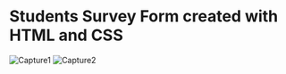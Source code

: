 # Students Survey Form created with HTML and CSS

![Capture1](https://user-images.githubusercontent.com/116081834/202574792-c9b00feb-3393-498e-9d72-9ce33d790988.PNG)
![Capture2](https://user-images.githubusercontent.com/116081834/202574884-0af2970d-04e9-4d66-85b5-00595124d676.PNG)
